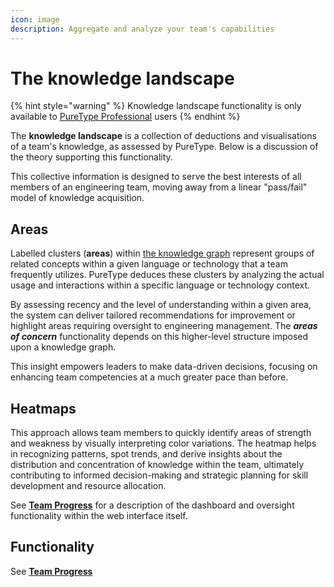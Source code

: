 ```yaml
---
icon: image
description: Aggregate and analyze your team's capabilities
---
```


# The knowledge landscape

{% hint style="warning" %}
Knowledge landscape functionality is only available to [PureType Professional](https://puretype.ai/#pricing) users
{% endhint %}

The **knowledge landscape** is a collection of deductions and visualisations of a team's knowledge, as assessed by PureType. Below is a discussion of the theory supporting this functionality.

This collective information is designed to serve the best interests of all members of an engineering team, moving away from a linear "pass/fail" model of knowledge acquisition.

## Areas

Labelled clusters (**areas**) within [the knowledge graph](approach-to-learning.md#knowledge-graphs-1) represent groups of related concepts within a given language or technology that a team frequently utilizes. PureType deduces these clusters by analyzing the actual usage and interactions within a specific language or technology context.

By assessing recency and the level of understanding within a given area, the system can deliver tailored recommendations for improvement or highlight areas requiring oversight to engineering management. The _**areas of concern**_ functionality depends on this higher-level structure imposed upon a knowledge graph.

This insight empowers leaders to make data-driven decisions, focusing on enhancing team competencies at a much greater pace than before.

## Heatmaps

This approach allows team members to quickly identify areas of strength and weakness by visually interpreting color variations. The heatmap helps in recognizing patterns, spot trends, and derive insights about the distribution and concentration of knowledge within the team, ultimately contributing to informed decision-making and strategic planning for skill development and resource allocation.

See [**Team Progress**](../the-learning-platform/team-progress.md) for a description of the dashboard and oversight functionality within the web interface itself.

## Functionality

See [**Team Progress**](../the-learning-platform/team-progress.md)
